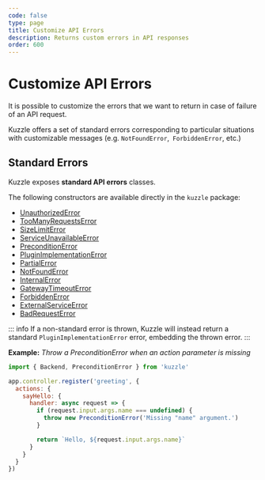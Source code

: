 ```yaml
---
code: false
type: page
title: Customize API Errors
description: Returns custom errors in API responses
order: 600
---
```


# Customize API Errors

It is possible to customize the errors that we want to return in case of failure of an API request.

Kuzzle offers a set of standard errors corresponding to particular situations with customizable messages (e.g. `NotFoundError`,` ForbiddenError`, etc.)

## Standard Errors

Kuzzle exposes **standard API errors** classes.

The following constructors are available directly in the `kuzzle` package:
  - [UnauthorizedError](/core/2/some-link#some-anchor)
  - [TooManyRequestsError](/core/2/some-link#some-anchor)
  - [SizeLimitError](/core/2/some-link#some-anchor)
  - [ServiceUnavailableError](/core/2/some-link#some-anchor)
  - [PreconditionError](/core/2/some-link#some-anchor)
  - [PluginImplementationError](/core/2/some-link#some-anchor)
  - [PartialError](/core/2/some-link#some-anchor)
  - [NotFoundError](/core/2/some-link#some-anchor)
  - [InternalError](/core/2/some-link#some-anchor)
  - [GatewayTimeoutError](/core/2/some-link#some-anchor)
  - [ForbiddenError](/core/2/some-link#some-anchor)
  - [ExternalServiceError](/core/2/some-link#some-anchor)
  - [BadRequestError](/core/2/some-link#some-anchor)

::: info
If a non-standard error is thrown, Kuzzle will instead return a standard `PluginImplementationError` error, embedding the thrown error.
:::

**Example:** _Throw a PreconditionError when an action parameter is missing_
```js
import { Backend, PreconditionError } from 'kuzzle'

app.controller.register('greeting', {
  actions: {
    sayHello: {
      handler: async request => {
        if (request.input.args.name === undefined) {
          throw new PreconditionError('Missing "name" argument.')
        }

        return `Hello, ${request.input.args.name}`
      }
    }
  }
})
```

<!-- 
## Use preconfigured errors

@todo
-->

